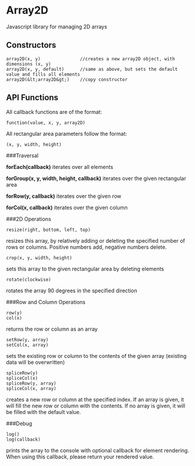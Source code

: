 Array2D
=======

Javascript library for managing 2D arrays


Constructors
------------

	array2D(x, y)				//creates a new array2D object, with dimensions (x, y)
	array2D(x, y, default)		//same as above, but sets the default value and fills all elements
	array2D(&lt;array2D&gt;)	//copy constructor



API Functions
------------

All callback functions are of the format:

	function(value, x, y, array2D)

All rectangular area parameters follow the format:

	(x, y, width, height)

###Traversal

**forEach(callback)** iterates over all elements

**forGroup(x, y, width, height, callback)** iterates over the given rectangular area

**forRow(y, callback)** iterates over the given row

**forCol(x, callback)** iterates over the given column

###2D Operations

	resize(right, bottom, left, top)

resizes this array, by relatively adding or deleting the specified number of rows or columns. Positive numbers add, negative numbers delete.

	crop(x, y, width, height)

sets this array to the given rectangular area by deleting elements

	rotate(clockwise)

rotates the array 90 degrees in the specified direction

###Row and Column Operations

	row(y)
	col(x)

returns the row or column as an array

	setRow(y, array)
	setCol(x, array)

sets the existing row or column to the contents of the given array (existing data will be overwritten)

	spliceRow(y)
	spliceCol(x)
	spliceRow(y, array)
	spliceCol(x, array)

creates a new row or column at the specified index. If an array is given, it will fill the new row or column with the contents. If no array is given, it will be filled with the default value.

###Debug

	log()
	log(callback)

prints the array to the console with optional callback for element rendering. When using this callback, please return your rendered value.